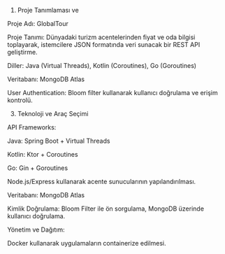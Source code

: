 1. Proje Tanımlaması ve
   
 Proje Adı: GlobalTour

 Proje Tanımı: Dünyadaki turizm acentelerinden fiyat ve oda bilgisi toplayarak, istemcilere JSON formatında veri sunacak bir REST API geliştirme.
 
 Diller: Java (Virtual Threads), Kotlin (Coroutines), Go (Goroutines)
 
 Veritabanı: MongoDB Atlas
 
 User Authentication: Bloom filter kullanarak kullanıcı doğrulama ve erişim kontrolü.
 
3. Teknoloji ve Araç Seçimi
   
 API Frameworks:
 
 Java: Spring Boot + Virtual Threads
 
 Kotlin: Ktor + Coroutines
 
 Go: Gin + Goroutines
 
 Node.js/Express kullanarak acente sunucularının yapılandırılması.
 
 Veritabanı: MongoDB Atlas
 
 Kimlik Doğrulama: Bloom Filter ile ön sorgulama, MongoDB üzerinde kullanıcı doğrulama.
 
 Yönetim ve Dağıtım:
 
 Docker kullanarak uygulamaların containerize edilmesi.
